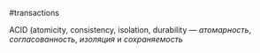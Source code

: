#transactions 

ACID (atomicity, consistency, isolation, durability — _атомарность_, _согласованность_, _изоляция_ и _сохраняемость_